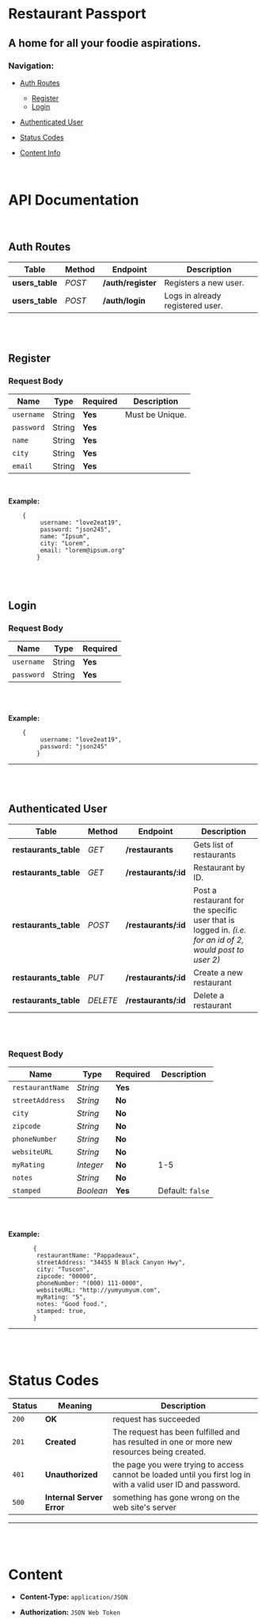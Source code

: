 # Restaurant Passport 
## A home for all your foodie aspirations.



### Navigation: 
- [Auth Routes](https://github.com/Build-Week-Restaurant-Passport-5/backend#authorization-routes "Auth Routes")
    - [Register](https://github.com/Build-Week-Restaurant-Passport-5/backend#register "Register")
    - [Login](https://github.com/Build-Week-Restaurant-Passport-5/backend#login "Login")



- [Authenticated User](https://github.com/Build-Week-Restaurant-Passport-5/backend#restaurant-routes "Authenticated User")
- [Status Codes](https://github.com/Build-Week-Restaurant-Passport-5/backend#status-codes "Status Codes")
- [Content Info](https://github.com/Build-Week-Restaurant-Passport-5/backend#content "Content Info")




<br />

# API Documentation

<br />

## Auth Routes

|   Table   |   Method  |  Endpoint | Description   |
|   -----   |   ------  |   ------  |   ------- |
|   **users_table**   |   *POST*   |    **/auth/register**    |   Registers a new user.   |
|   **users_table**   |   *POST*  |   **/auth/login**    |   Logs in already registered user.   | 



<br /><br />

## Register
### Request Body

|   Name   |   Type  |  Required | Description   |
|   -----   |   ------  |   ------  |   ------- |
|   `username`   |   String  |   **Yes**    |   Must be Unique.   | 
|   `password`   |   String  |   **Yes**    |             | 
|   `name`   |   String  |   **Yes**    |             | 
|   `city`   |   String  |   **Yes**    |             | 
|   `email`   |   String  |   **Yes**    |             | 


<br />

**Example:**
```
    {
         username: "love2eat19",
         password: "json245",
         name: "Ipsum",
         city: "Lorem",
         email: "lorem@ipsum.org"
        }
```

<br /><br />


## Login
### Request Body

|   Name   |   Type  |  Required | 
|   -----   |   ------  |   ------  |   
|   `username`   |   String  |   **Yes**    |   
|   `password`   |   String  |   **Yes**    |             


<br /><br />

**Example:**
```
    {
         username: "love2eat19",
         password: "json245"
        }
```



<hr />
<br /><br />

## Authenticated User

|   Table   |   Method  |  Endpoint | Description   |
|   -----   |   ------  |   ------  |   ------- |
|   **restaurants_table**   |   *GET*   |    **/restaurants**    |   Gets list of restaurants   |
|   **restaurants_table**   |   *GET*   |    **/restaurants/:id**    |   Restaurant by ID.  |
|   **restaurants_table**   |   *POST*   |    **/restaurants/:id**    |   Post a restaurant for the specific user that is logged in. *(i.e. for an id of 2, would post to user 2)* |
|   **restaurants_table**   |   *PUT*   |    **/restaurants/:id**    |  Create a new restaurant |
|   **restaurants_table**   |   *DELETE*   |    **/restaurants/:id**    |  Delete a restaurant |


<br /><br />



### Request Body

|   Name   |   Type  |  Required | Description   |
|   -----   |   ------  |   ------  |   ------- |
|   `restaurantName`   |   *String*  |   **Yes**    |      | 
|   `streetAddress`   |   *String*  |   **No**    |      | 
|   `city`   |   *String*  |   **No**    |      | 
|   `zipcode`   |   *String*  |   **No**    |      | 
|   `phoneNumber`   |   *String*  |   **No**    |      | 
|   `websiteURL`   |   *String*  |   **No**    |      | 
|   `myRating`   |   *Integer*  |   **No**    |   1-5   | 
|   `notes`   |   *String*  |   **No**    |      | 
|   `stamped`   |   *Boolean*  |   **Yes**    |   Default: `false`   | 


<br /><br />

**Example:**

```
       {
        restaurantName: "Pappadeaux",
        streetAddress: "34455 N Black Canyon Hwy",
        city: "Tuscon",
        zipcode: "00000",
        phoneNumber: "(000) 111-0000",
        websiteURL: "http://yumyumyum.com",
        myRating: "5",
        notes: "Good food.",
        stamped: true,
       }
```

<hr />
<br /><br />

# Status Codes



|   Status   |   Meaning  |  Description | 
|   -----   |   ------  |   ------  |   
|   `200`   |   **OK**   |   request has succeeded   |
|   `201`   |   **Created**   |   The request has been fulfilled and has resulted in one or more new resources being created.  |
|   `401`   |   **Unauthorized**   |   the page you were trying to access cannot be loaded until you first log in with a valid user ID and password.   |
|   `500`   |    **Internal Server Error**   |  something has gone wrong on the web site's server   |




<hr />
<br /><br />


# Content

- **Content-Type:** `application/JSON` 

- **Authorization:** `JSON Web Token`











